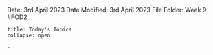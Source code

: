 Date: 3rd April 2023
Date Modified: 3rd April 2023
File Folder: Week 9
#FOD2  

```ad-abstract
title: Today's Topics
collapse: open

- 

```


